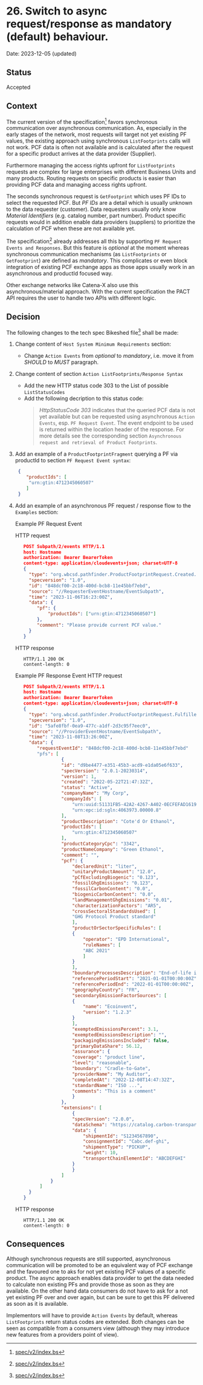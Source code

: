 # 26. Switch to async request/response as mandatory (default) behaviour.

Date: 2023-12-05 (updated)

## Status

Accepted

## Context

The current version of the specification[^1] favors synchronous communication over asynchronous communication. As, especially in the early stages of the network, most requests will target not yet existing PF values, the existing approach using synchronous `ListFootprints` calls will not work. PCF data is often not available and is calculated after the request for a specific product arrives at the data provider (Supplier).

Furthermore managing the access rights upfront for `ListFootprints` requests are complex for large enterprises with different Business Units and many products. Routing requests on specific products is easier than providing PCF data and managing access rights upfront.

The seconds synchronous request is `GetFootprint` which uses PF IDs to select the requested PCF. But _PF IDs_ are a detail which is usually unknown to the data requester (customer). Data requesters usually only know _Material Identifiers_ (e.g. catalog number, part number).
Product specific requests would in addition enable data providers (suppliers) to prioritize the calculation of PCF when these are not available yet.

The specification[^1] already addresses all this by supporting `PF Request Events and Responses`. But this feature is _optional_ at the moment whereas synchronous communication mechanisms (as `ListFootprints` or `GetFootprint`) are defined as _mandatory_. This complicates or even block integration of existing PCF exchange apps as those apps usually work in an asynchronous and productId focused way.

Other exchange networks like Catena-X also use this asynchronous/material approach. With the current specification the PACT API requires the user to handle two APIs with different logic.

## Decision

The following changes to the tech spec Bikeshed file[^1] shall be made:

1. Change content of `Host System Minimum Requirements` section:
   * Change `Action Events` from _optional_ to _mandatory_, i.e. move it from _SHOULD_ to _MUST_ paragraph.

2. Change content of section `Action ListFootprints/Response Syntax`
    * Add the new HTTP status code 303 to the List of possible `ListStatusCodes`
    * Add the following decription to this status code:
        > _HttpStatusCode 303_ indicates that the queried PCF data is not yet available but can be requested using asynchronous `Action Events`, esp. `PF Request Event`. The event endpoint to be used is returned within the location header of the response. For more details see the corresponding section `Asynchronous request and retrieval of Product Footprints`.

3. Add an example of a `ProductFootprintFragment` querying a PF via productId to section `PF Request Event syntax`:
    ```json
     {
        "productIds": [
         "urn:gtin:4712345060507"
        ]
     }
    ```
4. Add an example of an asynchronous PF request / response flow to the `Examples` section:

   Example PF Request Event

   HTTP request
   ```json
      POST Subpath/2/events HTTP/1.1
      host: Hostname
      authorization: Bearer BearerToken
      content-type: application/cloudevents+json; charset=UTF-8
      {
        "type": "org.wbcsd.pathfinder.ProductFootprintRequest.Created.v1",
        "specversion": "1.0",
        "id": "848dcf00-2c18-400d-bcb8-11e45bbf7ebd",
        "source": "//RequesterEventHostname/EventSubpath",
        "time": "2023-11-06T16:23:00Z",
        "data": {
           "pf": {
               "productIds": ["urn:gtin:4712345060507"]
           },
           "comment": "Please provide current PCF value."
        }
      }
   ```
   HTTP response
   ```
      HTTP/1.1 200 OK
      content-length: 0
   ```

   Example PF Response Event
   HTTP request
   ```json
      POST Subpath/2/events HTTP/1.1
      host: Hostname
      authorization: Bearer BearerToken
      content-type: application/cloudevents+json; charset=UTF-8
      {
        "type": "org.wbcsd.pathfinder.ProductFootprintRequest.Fulfilled.v1",
        "specversion": "1.0",
        "id": "5afe8fbf-0ea9-477c-a1df-2d3c95f7eec0",
        "source": "//ProviderEventHostname/EventSubpath",
        "time": "2023-11-08T13:26:00Z",
        "data": {
           "requestEventId": "848dcf00-2c18-400d-bcb8-11e45bbf7ebd"
           "pfs": [
                    {
                    "id": "d9be4477-e351-45b3-acd9-e1da05e6f633",
                    "specVersion": "2.0.1-20230314",
                    "version": 1,
                    "created": "2022-05-22T21:47:32Z",
                    "status": "Active",
                    "companyName": "My Corp",
                    "companyIds": [
                        "urn:uuid:51131FB5-42A2-4267-A402-0ECFEFAD1619",
                        "urn:epc:id:sgln:4063973.00000.8"
                    ],
                    "productDescription": "Cote'd Or Ethanol",
                    "productIds": [
                        "urn:gtin:4712345060507"
                    ],
                    "productCategoryCpc": "3342",
                    "productNameCompany": "Green Ethanol",
                    "comment": "",
                    "pcf": {
                        "declaredUnit": "liter",
                        "unitaryProductAmount": "12.0",
                        "pCfExcludingBiogenic": "0.123",
                        "fossilGhgEmissions": "0.123",
                        "fossilCarbonContent": "0.0",
                        "biogenicCarbonContent": "0.0",
                        "landManagementGhgEmissions": "0.01",
                        "characterizationFactors": "AR5",
                        "crossSectoralStandardsUsed": [
                        "GHG Protocol Product standard"
                        ],
                        "productOrSectorSpecificRules": [
                        {
                            "operator": "EPD International",
                            "ruleNames": [
                            "ABC 2021"
                            ]
                        }
                        ],
                        "boundaryProcessesDescription": "End-of-life included",
                        "referencePeriodStart": "2021-01-01T00:00:00Z",
                        "referencePeriodEnd": "2022-01-01T00:00:00Z",
                        "geographyCountry": "FR",
                        "secondaryEmissionFactorSources": [
                        {
                            "name": "Ecoinvent",
                            "version": "1.2.3"
                        }
                        ],
                        "exemptedEmissionsPercent": 3.1,
                        "exemptedEmissionsDescription": "",
                        "packagingEmissionsIncluded": false,
                        "primaryDataShare": 56.12,
                        "assurance": {
                        "coverage": "product line",
                        "level": "reasonable",
                        "boundary": "Cradle-to-Gate",
                        "providerName": "My Auditor",
                        "completedAt": "2022-12-08T14:47:32Z",
                        "standardName": "ISO ...",
                        "comments": "This is a comment"
                        }
                    },
                    "extensions": [
                        {
                        "specVersion": "2.0.0",
                        "dataSchema": "https://catalog.carbon-transparency.com/shipment/1.0.0/data-model.json",
                        "data": {
                            "shipmentId": "S1234567890",
                            "consignmentId": "Cabc.def-ghi",
                            "shipmentType": "PICKUP",
                            "weight": 10,
                            "transportChainElementId": "ABCDEFGHI"
                        }
                        }
                    ]
                }
            ]
        }
      }
   ```
   HTTP response
   ```
      HTTP/1.1 200 OK
      content-length: 0
   ```

## Consequences

Although synchronous requests are still supported, asynchronous communication will be promoted to be an equivalent way of PCF exchange and the favoured one to aks for not yet existing PCF values of a specific product. The async approach enables data provider to get the data needed to calculate non existing PFs and provide those as soon as they are available. On the other hand data consumers do not have to ask for a not yet existing PF over and over again, but can be sure to get this PF delivered as soon as it is available.

Implementors will have to provide `Action Events` by default, whereas `ListFootprints` return status codes are extended. Both changes can be seen as compatible from a consumers view (although they may introduce new features from a providers point of view).

[^1]: [spec/v2/index.bs](../../spec/v2/index.bs)
